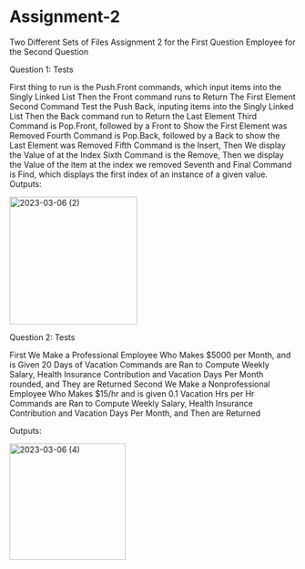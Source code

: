 # Assignment-2
Two Different Sets of Files
Assignment 2 for the First Question
Employee for the Second Question

Question 1: Tests

First thing to run is the Push.Front commands, which input items into the Singly Linked List
Then the Front command runs to Return The First Element
Second Command Test the Push Back, inputing items into the Singly Linked List
Then the Back command run to Return the Last Element
Third Command is Pop.Front, followed by a Front to Show the First Element was Removed
Fourth Command is Pop.Back, followed by a Back to show the Last Element was Removed
Fifth Command is the Insert, Then We display the Value of at the Index
Sixth Command is the Remove, Then we display the Value of the item at the index we removed
Seventh and Final Command is Find, which displays the first index of an instance of a given value.
Outputs:

<img width="224" alt="2023-03-06 (2)" src="https://user-images.githubusercontent.com/124959427/223318184-160cc861-98d5-42b6-8fe2-1c1df6c8ee67.png">


Question 2: Tests 

First We Make a Professional Employee Who Makes $5000 per Month, and is Given 20 Days of Vacation
Commands are Ran to Compute Weekly Salary, Health Insurance Contribution and Vacation Days Per Month rounded, and They are Returned
Second We Make a Nonprofessional Employee Who Makes $15/hr and is given 0.1 Vacation Hrs per Hr
Commands are Ran to Compute Weekly Salary, Health Insurance Contribution and Vacation Days Per Month, and Then are Returned

Outputs:

<img width="204" alt="2023-03-06 (4)" src="https://user-images.githubusercontent.com/124959427/223319287-bcb8f0c8-1872-4ff3-82db-17201dd9828a.png">
